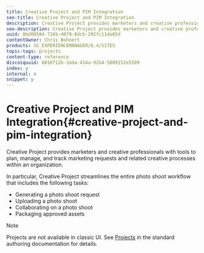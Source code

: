 ```yaml
---
title: Creative Project and PIM Integration
seo-title: Creative Project and PIM Integration
description: Creative Project provides marketers and creative professionals with tools to plan, manage, and track marketing requests and related creative processes within an organization.
seo-description: Creative Project provides marketers and creative professionals with tools to plan, manage, and track marketing requests and related creative processes within an organization.
uuid: 0bd08584-726b-4079-8dcb-292fc11da05d
contentOwner: Chris Bohnert
products: SG_EXPERIENCEMANAGER/6.4/SITES
topic-tags: projects
content-type: reference
discoiquuid: 8010f12b-3ada-414a-92b4-5809152e5509
index: y
internal: n
snippet: y
---
```


# Creative Project and PIM Integration{#creative-project-and-pim-integration}

Creative Project provides marketers and creative professionals with tools to plan, manage, and track marketing requests and related creative processes within an organization.

In particular, Creative Project streamlines the entire photo shoot workflow that includes the following tasks:

* Generating a photo shoot request
* Uploading a photo shoot
* Collaborating on a photo shoot
* Packaging approved assets

>[!NOTE]
>
>Projects are not available in classic UI. See [Projects](../../../sites/authoring/using/projects.md) in the standard authoring documentation for details.

